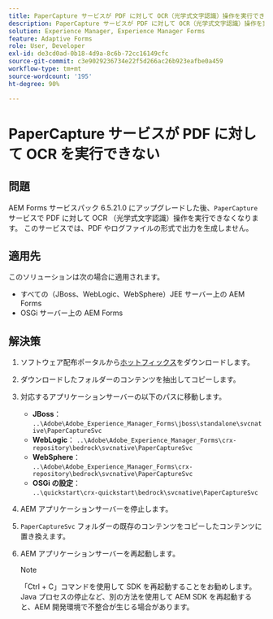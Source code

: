 ```yaml
---
title: PaperCapture サービスが PDF に対して OCR（光学式文字認識）操作を実行できない場合の問題を解決するトラブルシューティング記事。
description: PaperCapture サービスが PDF に対して OCR（光学式文字認識）操作を実行できない問題を解決する手順について説明します。
solution: Experience Manager, Experience Manager Forms
feature: Adaptive Forms
role: User, Developer
exl-id: de3cd0ad-0b18-4d9a-8c6b-72cc16149cfc
source-git-commit: c3e9029236734e22f5d266ac26b923eafbe0a459
workflow-type: tm+mt
source-wordcount: '195'
ht-degree: 90%

---
```


# PaperCapture サービスが PDF に対して OCR を実行できない

## 問題

AEM Forms サービスパック 6.5.21.0 にアップグレードした後、`PaperCapture` サービスで PDF に対して OCR （光学式文字認識）操作を実行できなくなります。 このサービスでは、PDF やログファイルの形式で出力を生成しません。

## 適用先

このソリューションは次の場合に適用されます。
* すべての（JBoss、WebLogic、WebSphere）JEE サーバー上の AEM Forms
* OSGi サーバー上の AEM Forms

## 解決策

1. ソフトウェア配布ポータルから[ホットフィックス](https://nam04.safelinks.protection.outlook.com/?url=https%3A%2F%2Fexperience.adobe.com%2F%23%2Fdownloads%2Fcontent%2Fsoftware-distribution%2Fen%2Faem.html%3Fpackage%3D%2Fcontent%2Fsoftware-distribution%2Fen%2Fdetails.html%2Fcontent%2Fdam%2Faem%2Fpublic%2Fadobe%2Fpackages%2Fcq650%2Fhotfix%2FPaperCaptureSvc.zip&amp;data=05%7C02%7Cruchitas%40adobe.com%7Cf50f80aab6994875271a08dc91f2f137%7Cfa7b1b5a7b34438794aed2c178decee1%7C0%7C0%7C638545719814675925%7CUnknown%7CTWFpbGZsb3d8eyJWIjoiMC4wLjAwMDAiLCJQIjoiV2luMzIiLCJBTiI6Ik1haWwiLCJXVCI6Mn0%3D%7C0%7C%7C%7C&amp;sdata=9pTrMfiMD%2B5kQezxsZwTdOmaaktxURR99d7f6wHr%2FWQ%3D&amp;reserved=0)をダウンロードします。
1. ダウンロードしたフォルダーのコンテンツを抽出してコピーします。
1. 対応するアプリケーションサーバーの以下のパスに移動します。
   * **JBoss**：
     `..\Adobe\Adobe_Experience_Manager_Forms\jboss\standalone\svcnative\PaperCaptureSvc`
   * **WebLogic**：
     `..\Adobe\Adobe_Experience_Manager_Forms\crx-repository\bedrock\svcnative\PaperCaptureSvc`
   * **WebSphere**：\
     `..\Adobe\Adobe_Experience_Manager_Forms\crx-repository\bedrock\svcnative\PaperCaptureSvc`
   * **OSGi の設定**：\
     `..\quickstart\crx-quickstart\bedrock\svcnative\PaperCaptureSvc`
1. AEM アプリケーションサーバーを停止します。
1. `PaperCaptureSvc` フォルダーの既存のコンテンツをコピーしたコンテンツに置き換えます。
1. AEM アプリケーションサーバーを再起動します。

   >[!NOTE]
   >
   > 「Ctrl + C」コマンドを使用して SDK を再起動することをお勧めします。Java プロセスの停止など、別の方法を使用して AEM SDK を再起動すると、AEM 開発環境で不整合が生じる場合があります。
